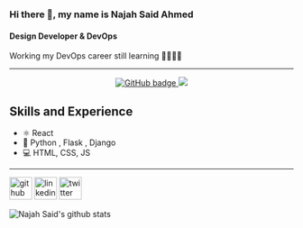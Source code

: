 ### Hi there 👋, my name is Najah Said Ahmed
#### Design  Developer & DevOps 
Working my DevOps career still learning 👊👊👊👊



---
<p align="center">
  <a href="https://github.com/najah-ahmed?tab=followers">
    <img src="https://img.shields.io/github/followers/najah-ahmed?label=Followers&logo=GitHub&style=for-the-badge" alt="GitHub badge" />
  </a>
  <a href="http://twitter.com/najjahsaid">
    <img src="https://img.shields.io/twitter/follow/najaah4434?label=Twitter&logo=twitter&style=for-the-badge" />
  </a>
<!--   <img src="https://github-readme-streak-stats.herokuapp.com/?user=najah-ahmed" align="center" width="40%"/> <a href="https://discord.com/invite/jZQs6Wu">
    <img src="https://img.shields.io/discord/699608417039286293?logo=discord&style=for-the-badge" />
  </a> -->
<!--   <a href="http://youtube.com/eddiejaoude?sub_confirmation=1">
    <img src="https://img.shields.io/youtube/views/2IzRSHT5Hw8?label=YouTube&logo=YouTube&style=for-the-badge" />
  </a> -->
</p>





## Skills and Experience
* ⚛ React
* 📱  Python , Flask , Django
* 💻 HTML, CSS, JS

---

[<img src='https://cdn.jsdelivr.net/npm/simple-icons@3.0.1/icons/github.svg' alt='github' height='40'>](https://github.com/Najah-Ahmed/)  [<img src='https://cdn.jsdelivr.net/npm/simple-icons@3.0.1/icons/linkedin.svg' alt='linkedin' height='40'>](https://www.linkedin.com/in/najah-ahmed-3a74b5192/)  [<img src='https://cdn.jsdelivr.net/npm/simple-icons@3.0.1/icons/twitter.svg' alt='twitter' height='40'>](https://twitter.com/najaah4434)   



![Najah Said's github stats](https://github-readme-stats.vercel.app/api?username=najah-ahmed&show_icons=true&theme=dracula)
